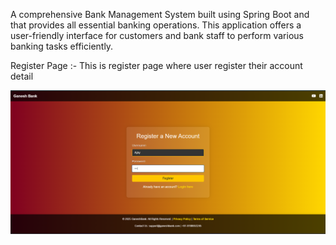 A comprehensive Bank Management System built using Spring Boot and that provides all essential banking operations. This application offers a user-friendly interface for customers and bank staff to perform various banking tasks efficiently. 




Register Page :- This is register page where user register their account detail 

![image alt](https://github.com/Ganesh2002f/Bank-App/blob/main/img2.png.png?raw=true)

